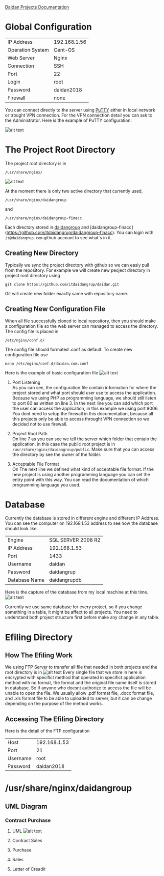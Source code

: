 [Daidan Projects Documentation](https://github.com/dennykharyan/daidan-documentation "Daidan Projects Documentation")


# Global Configuration
<table>
    <tr><td>IP Address</td><td>192.168.1.56</td></tr>
    <tr><td>Operation System</td><td>Cent-OS</td></tr>
    <tr><td>Web Server</td><td>Nginx</td></tr>
    <tr><td>Connection</td><td>SSH</td></tr>
    <tr><td>Port</td><td>22</td></tr>
    <tr><td>Login</td><td>root</td></tr>
    <tr><td>Password</td><td>daidan2018</td></tr>
    <tr><td>Firewall</td><td>none</td></tr>
</table>

You can connect directly to the server using [PuTTY](https://www.chiark.greenend.org.uk/~sgtatham/putty/latest.html) either in local network or trought VPN connection. For the VPN connection detail you can ask to the Administrator. Here is the example of PuTTY configuration:


![alt text](/img/putty-configuration.png "putty configuration")

# The Project Root Directory
The project root directory is in 
```
/usr/share/nginx/
```
![alt text](/img/project-root.png "project root")

At the moment there is only two active directory that currently used, 
```
/usr/share/nginx/daidangroup
```
and
```
/usr/share/nginx/daidangroup-finacc
```

Each directory stored in [daidangroup](https://github.com/itdaidangrup/daidangroup) and [daidangroup-finacc] (https://github.com/itdaidangrup/daidangroup-finacc). You can login with `it@daidangrup.com` github account to see what's in it.


## Creating New Directory
Typically we sync the project directory with github so we can easly pull from the repository. For example we will create new peoject directory in project root directory using 

```
git clone https://github.com/itdaidangrup/daidan.git
```

Git will create new folder exactly same with repository name.

## Creating New Configuration File
When all file successfully cloned to local repository, then you should make a configuration file so the web server can managed to access the directory. The config file is placed in 

```
/etc/nginx/conf.d/
```

The config file should formated .conf as default. To create new configuration file use

```
nano /etc/nginx/conf.d/daidan.com.conf
```

Here is the example of basic configuration file
![alt text](/img/conf-d-example.PNG "Config file example")

1. Port Listening\
As you can see, the configuration file contain information for where the project stored and what port should user use to access the application. Because we using PHP as programming language, we should still listen to port 80 as written on line 3. In the next line you can add which port the user can access the application, in this example we using port 8006. You dont need to setup the firewall in this documentation, because all this projects only be able to access throught VPN connection so we decided not to use firewall. 

2. Project Root Path\
On line 7 as you can see we tell the server which folder that contain the application, in this case the public root project is in `/usr/share/nginx/daidangroup/public`. Make sure that you can access the directory by see the owner of the folder.

3. Acceptable File Format\
On The next line we defined what kind of acceptable file format. If the new project is using another programming language you can set the entry point with this way. You can read the documentation of which programming language you used.

# Database
Currently the database is stored in different engine and different IP Address. You can see the computer on 192.168.1.53 address to see how the database should look like.
<table>
    <tr><td>Engine</td><td>SQL SERVER 2008 R2</td></tr>
    <tr><td>IP Address</td><td>192.168.1.53</td></tr>
    <tr><td>Port</td><td>1433</td></tr>
    <tr><td>Username</td><td>daidan</td></tr>
    <tr><td>Password</td><td>daidangrup</td></tr>
    <tr><td>Database Name</td><td>daidangrupdb</td></tr>
</table>

Here is the capture of the database from my local machine at this time.
![alt text](/img/databases.PNG "Database")

Currently we use same database for every project, so if you change something in a table, it might be affect to all projects. You need to understand both project structure first before make any change in any table.

# Efiling Directory

## How The Efiling Work
We using FTP Server to transfer all file that needed in both projects and the root directory is in
![alt text](/img/ftp-root.png "FTP Root Directory")
Every single file that we store in here is encrypted with specifict method that operated in specifict application method with no format, the format and the original file name itself is stored in database. So if anyone who doesnt authorize to access the file will be unable to open the file. We usually allow .pdf format file, .docx format file, and .xls format file to be able to uploaded to server, but it can be change depending on the purpose of the method works.

## Accessing The Efiling Directory
Here is the detail of the FTP configuration
<table>
    <tr><td>Host</td><td>192.168.1.53</td></tr>
    <tr><td>Port</td><td>21</td></tr>
    <tr><td>Username</td><td>root</td></tr>
    <tr><td>Password</td><td>daidan2018</td></tr>
</table>

# /usr/share/nginx/daidangroup
## UML Diagram
### Contract Purchase
1. UML 
![alt text](/img/contract-purchase.png "Contract Purchase UML")

2. Contract Sales
3. Purchase
4. Sales
5. Letter of Creadit